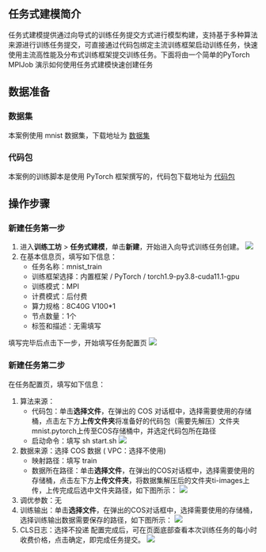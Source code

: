 ## 任务式建模简介

任务式建模提供通过向导式的训练任务提交方式进行模型构建，支持基于多种算法来源进行训练任务提交，可直接通过代码包绑定主流训练框架启动训练任务，快速使用主流高性能及分布式训练框架提交训练任务。下面将由一个简单的PyTorch MPIJob 演示如何使用任务式建模快速创建任务

## 数据准备

### 数据集
本案例使用 mnist 数据集，下载地址为 [数据集](https://tencent-cloud-product-release-1258877907.cos.ap-guangzhou.myqcloud.com/TI-ONE-release/TIONE%E5%85%AC%E6%9C%89%E4%BA%91%E5%BF%AB%E9%80%9F%E5%85%A5%E9%97%A8-%E5%8B%BF%E5%88%A0/ti-images.zip)

### 代码包
本案例的训练脚本是使用 PyTorch 框架撰写的，代码包下载地址为 [代码包](https://tencent-cloud-product-release-1258877907.cos.ap-guangzhou.myqcloud.com/TI-ONE-release/TIONE%E5%85%AC%E6%9C%89%E4%BA%91%E5%BF%AB%E9%80%9F%E5%85%A5%E9%97%A8-%E5%8B%BF%E5%88%A0/mnist.pytorch.zip)

## 操作步骤

### 新建任务第一步
1. 进入**训练工坊** > **任务式建模**，单击**新建**，开始进入向导式训练任务创建。
![](https://qcloudimg.tencent-cloud.cn/raw/194bb4af4e6b76d69bd090f4905d7298.png)
2. 在基本信息页，填写如下信息：
   - 任务名称：mnist_train
   - 训练框架选择：内置框架 / PyTorch / torch1.9-py3.8-cuda11.1-gpu
   - 训练模式：MPI
   - 计费模式：后付费
   - 算力规格：8C40G V100*1
   - 节点数量：1个
   - 标签和描述：无需填写
 
填写完毕后点击下一步，开始填写任务配置页
![](https://qcloudimg.tencent-cloud.cn/raw/c4da4bb2d9230989096cf64f72449c2d.png)

### 新建任务第二步
在任务配置页，填写如下信息：
1. 算法来源：
   - 代码包：单击**选择文件**，在弹出的 COS 对话框中，选择需要使用的存储桶，点击左下方**上传文件夹**将准备好的代码包（需要先解压）文件夹mnist.pytorch上传至COS存储桶中，并选定代码包所在路径
   - 启动命令：填写 sh start.sh
![](https://qcloudimg.tencent-cloud.cn/raw/20d6f01ce319820ef8ac8fc27a0a909a.png)
2. 数据来源：选择 COS 数据 ( VPC：选择不使用)
   - 映射路径：填写 train
   - 数据所在路径：单击**选择文件**，在弹出的COS对话框中，选择需要使用的存储桶，点击左下方**上传文件夹**，将数据集解压后的文件夹ti-images上传，上传完成后选中文件夹路径，如下图所示：
 ![](https://qcloudimg.tencent-cloud.cn/raw/b1ce5ef4b2ce544bbd841985dd9019d9.png)
3. 调优参数：无
4. 训练输出：单击**选择文件**，在弹出的COS对话框中，选择需要使用的存储桶，选择训练输出数据需要保存的路径，如下图所示：
![](https://qcloudimg.tencent-cloud.cn/raw/9e372ceee98928936105a675b265ab4a.png)
5. CLS日志：选择不投递
配置完成后，可在页面底部查看本次训练任务的每小时收费价格，点击确定，即完成任务提交。
![](https://qcloudimg.tencent-cloud.cn/raw/4da928c725228a855418f3f20e9b8a49.png)
